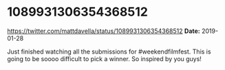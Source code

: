# 1089931306354368512
https://twitter.com/mattdavella/status/1089931306354368512
**Date:** 2019-01-28

Just finished watching all the submissions for #weekendfilmfest. This is going to be soooo difficult to pick a winner. So inspired by you guys!
